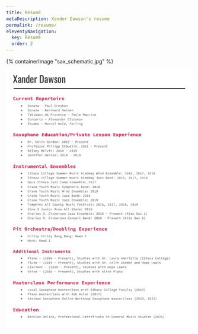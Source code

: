 ```yaml
---
title: Résumé
metaDescription: Xander Dawson's resume
permalink: /resume/
eleventyNavigation:
  key: Résumé
  order: 2
---
```


<section class="section">
    {% containerImage "sax_schematic.jpg" %}
    <article class="content" style="text-align: center; top: -50vh; margin-bottom: -50vh; background: transparent">

<a href="/static/pdf/resume.png"><img src="/static/pdf/resume.png" style="max-width: 100%"></a>